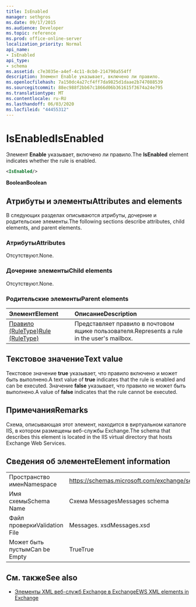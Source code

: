 ```yaml
---
title: IsEnabled
manager: sethgros
ms.date: 09/17/2015
ms.audience: Developer
ms.topic: reference
ms.prod: office-online-server
localization_priority: Normal
api_name:
- IsEnabled
api_type:
- schema
ms.assetid: c7e3035e-a4ef-4c11-8cb0-214790a554ff
description: Элемент Enable указывает, включено ли правило.
ms.openlocfilehash: 7a150dc4a27cf4ff7da9825d1daae2b747088539
ms.sourcegitcommit: 88ec988f2bb67c1866d06b361615f3674a24e795
ms.translationtype: MT
ms.contentlocale: ru-RU
ms.lasthandoff: 06/03/2020
ms.locfileid: "44455312"
---
```

# <a name="isenabled"></a><span data-ttu-id="fd2c7-103">IsEnabled</span><span class="sxs-lookup"><span data-stu-id="fd2c7-103">IsEnabled</span></span>

<span data-ttu-id="fd2c7-104">Элемент **Enable** указывает, включено ли правило.</span><span class="sxs-lookup"><span data-stu-id="fd2c7-104">The **IsEnabled** element indicates whether the rule is enabled.</span></span> 
  
```XML
<IsEnabled/>
```

 <span data-ttu-id="fd2c7-105">**Boolean**</span><span class="sxs-lookup"><span data-stu-id="fd2c7-105">**Boolean**</span></span>
## <a name="attributes-and-elements"></a><span data-ttu-id="fd2c7-106">Атрибуты и элементы</span><span class="sxs-lookup"><span data-stu-id="fd2c7-106">Attributes and elements</span></span>

<span data-ttu-id="fd2c7-107">В следующих разделах описываются атрибуты, дочерние и родительские элементы.</span><span class="sxs-lookup"><span data-stu-id="fd2c7-107">The following sections describe attributes, child elements, and parent elements.</span></span>
  
### <a name="attributes"></a><span data-ttu-id="fd2c7-108">Атрибуты</span><span class="sxs-lookup"><span data-stu-id="fd2c7-108">Attributes</span></span>

<span data-ttu-id="fd2c7-109">Отсутствуют.</span><span class="sxs-lookup"><span data-stu-id="fd2c7-109">None.</span></span>
  
### <a name="child-elements"></a><span data-ttu-id="fd2c7-110">Дочерние элементы</span><span class="sxs-lookup"><span data-stu-id="fd2c7-110">Child elements</span></span>

<span data-ttu-id="fd2c7-111">Отсутствуют.</span><span class="sxs-lookup"><span data-stu-id="fd2c7-111">None.</span></span>
  
### <a name="parent-elements"></a><span data-ttu-id="fd2c7-112">Родительские элементы</span><span class="sxs-lookup"><span data-stu-id="fd2c7-112">Parent elements</span></span>

|<span data-ttu-id="fd2c7-113">**Элемент**</span><span class="sxs-lookup"><span data-stu-id="fd2c7-113">**Element**</span></span>|<span data-ttu-id="fd2c7-114">**Описание**</span><span class="sxs-lookup"><span data-stu-id="fd2c7-114">**Description**</span></span>|
|:-----|:-----|
|[<span data-ttu-id="fd2c7-115">Правило (RuleType)</span><span class="sxs-lookup"><span data-stu-id="fd2c7-115">Rule (RuleType)</span></span>](rule-ruletype.md) <br/> |<span data-ttu-id="fd2c7-116">Представляет правило в почтовом ящике пользователя.</span><span class="sxs-lookup"><span data-stu-id="fd2c7-116">Represents a rule in the user's mailbox.</span></span>  <br/> |
   
## <a name="text-value"></a><span data-ttu-id="fd2c7-117">Текстовое значение</span><span class="sxs-lookup"><span data-stu-id="fd2c7-117">Text value</span></span>

<span data-ttu-id="fd2c7-118">Текстовое значение **true** указывает, что правило включено и может быть выполнено.</span><span class="sxs-lookup"><span data-stu-id="fd2c7-118">A text value of **true** indicates that the rule is enabled and can be executed.</span></span> <span data-ttu-id="fd2c7-119">Значение **false** указывает, что правило не может быть выполнено.</span><span class="sxs-lookup"><span data-stu-id="fd2c7-119">A value of **false** indicates that the rule cannot be executed.</span></span> 
  
## <a name="remarks"></a><span data-ttu-id="fd2c7-120">Примечания</span><span class="sxs-lookup"><span data-stu-id="fd2c7-120">Remarks</span></span>

<span data-ttu-id="fd2c7-121">Схема, описывающая этот элемент, находится в виртуальном каталоге IIS, в котором размещены веб-службы Exchange.</span><span class="sxs-lookup"><span data-stu-id="fd2c7-121">The schema that describes this element is located in the IIS virtual directory that hosts Exchange Web Services.</span></span>
  
## <a name="element-information"></a><span data-ttu-id="fd2c7-122">Сведения об элементе</span><span class="sxs-lookup"><span data-stu-id="fd2c7-122">Element information</span></span>

|||
|:-----|:-----|
|<span data-ttu-id="fd2c7-123">Пространство имен</span><span class="sxs-lookup"><span data-stu-id="fd2c7-123">Namespace</span></span>  <br/> |https://schemas.microsoft.com/exchange/services/2006/messages  <br/> |
|<span data-ttu-id="fd2c7-124">Имя схемы</span><span class="sxs-lookup"><span data-stu-id="fd2c7-124">Schema Name</span></span>  <br/> |<span data-ttu-id="fd2c7-125">Схема Messages</span><span class="sxs-lookup"><span data-stu-id="fd2c7-125">Messages schema</span></span>  <br/> |
|<span data-ttu-id="fd2c7-126">Файл проверки</span><span class="sxs-lookup"><span data-stu-id="fd2c7-126">Validation File</span></span>  <br/> |<span data-ttu-id="fd2c7-127">Messages. xsd</span><span class="sxs-lookup"><span data-stu-id="fd2c7-127">Messages.xsd</span></span>  <br/> |
|<span data-ttu-id="fd2c7-128">Может быть пустым</span><span class="sxs-lookup"><span data-stu-id="fd2c7-128">Can be Empty</span></span>  <br/> |<span data-ttu-id="fd2c7-129">True</span><span class="sxs-lookup"><span data-stu-id="fd2c7-129">True</span></span>  <br/> |
   
## <a name="see-also"></a><span data-ttu-id="fd2c7-130">См. также</span><span class="sxs-lookup"><span data-stu-id="fd2c7-130">See also</span></span>



- [<span data-ttu-id="fd2c7-131">Элементы XML веб-служб Exchange в Exchange</span><span class="sxs-lookup"><span data-stu-id="fd2c7-131">EWS XML elements in Exchange</span></span>](ews-xml-elements-in-exchange.md)

